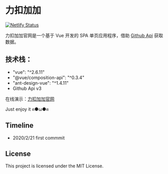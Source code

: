 # 力扣加加

[![Netlify Status](https://api.netlify.com/api/v1/badges/efeaf699-53fb-45c0-bbc3-29a28e328dd3/deploy-status)](https://app.netlify.com/sites/leetcode-pp/deploys)

力扣加加官网是一个基于 Vue 开发的 SPA 单页应用程序，借助 [Github Api](https://developer.github.com/v3/) 获取数据。

## 技术栈：
- "vue": "^2.6.11"
- "@vue/composition-api": "^0.3.4"
- "ant-design-vue": "^1.4.11"
- Github Api v3

在线演示：[力扣加加官网](https://leetcode-solution.cn)


Just enjoy it ฅ●ω●ฅ

## Timeline

- 2020/2/21 first commmit



## License

This project is licensed under the MIT License. 
